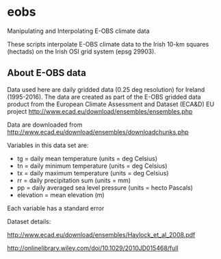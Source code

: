 # eobs

Manipulating and Interpolating E-OBS climate data

These scripts interpolate E-OBS climate data to the Irish 10-km squares (hectads) on the Irish OSI grid system (epsg 29903).  

## About E-OBS data
Data used here are daily gridded data (0.25 deg resolution) for Ireland (1995-2016). The data are created as part of the E-OBS gridded data product from the European Climate Assessment and Dataset (ECA&D) EU project http://www.ecad.eu/download/ensembles/ensembles.php
 
Data are downloaded from http://www.ecad.eu/download/ensembles/downloadchunks.php

Variables in this data set are:

- tg = daily mean temperature (units = deg Celsius)
- tn = daily minimum temperature (units = deg Celsius)
- tx = daily maximum temperature (units = deg Celsius)
- rr = daily precipitation sum (units = mm)
- pp = daily averaged sea level pressure  (units = hecto Pascals)
- elevation = mean elevation (m)

Each variable has a standard error

Dataset details: 

http://www.ecad.eu/download/ensembles/Haylock_et_al_2008.pdf

http://onlinelibrary.wiley.com/doi/10.1029/2010JD015468/full